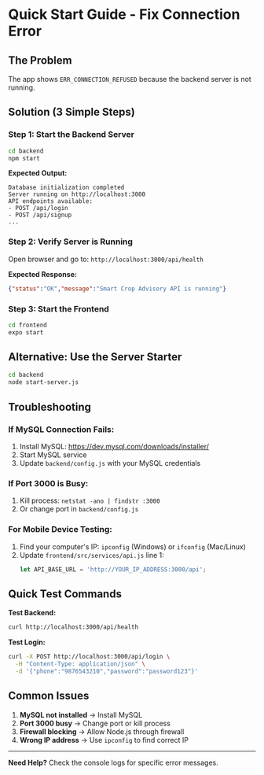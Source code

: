 # Quick Start Guide - Fix Connection Error

## The Problem
The app shows `ERR_CONNECTION_REFUSED` because the backend server is not running.

## Solution (3 Simple Steps)

### Step 1: Start the Backend Server
```bash
cd backend
npm start
```

**Expected Output:**
```
Database initialization completed
Server running on http://localhost:3000
API endpoints available:
- POST /api/login
- POST /api/signup
...
```

### Step 2: Verify Server is Running
Open browser and go to: `http://localhost:3000/api/health`

**Expected Response:**
```json
{"status":"OK","message":"Smart Crop Advisory API is running"}
```

### Step 3: Start the Frontend
```bash
cd frontend
expo start
```

## Alternative: Use the Server Starter
```bash
cd backend
node start-server.js
```

## Troubleshooting

### If MySQL Connection Fails:
1. Install MySQL: https://dev.mysql.com/downloads/installer/
2. Start MySQL service
3. Update `backend/config.js` with your MySQL credentials

### If Port 3000 is Busy:
1. Kill process: `netstat -ano | findstr :3000`
2. Or change port in `backend/config.js`

### For Mobile Device Testing:
1. Find your computer's IP: `ipconfig` (Windows) or `ifconfig` (Mac/Linux)
2. Update `frontend/src/services/api.js` line 1:
   ```javascript
   let API_BASE_URL = 'http://YOUR_IP_ADDRESS:3000/api';
   ```

## Quick Test Commands

**Test Backend:**
```bash
curl http://localhost:3000/api/health
```

**Test Login:**
```bash
curl -X POST http://localhost:3000/api/login \
  -H "Content-Type: application/json" \
  -d '{"phone":"9876543210","password":"password123"}'
```

## Common Issues

1. **MySQL not installed** → Install MySQL
2. **Port 3000 busy** → Change port or kill process
3. **Firewall blocking** → Allow Node.js through firewall
4. **Wrong IP address** → Use `ipconfig` to find correct IP

---

**Need Help?** Check the console logs for specific error messages.